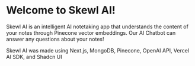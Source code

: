 # Welcome to Skewl AI!

Skewl AI is an intelligent AI notetaking app that understands the content of your notes through Pinecone vector embeddings. Our AI Chatbot can answer any questions about your notes!

Skewl AI was made using Next.js, MongoDB, Pinecone, OpenAI API, Vercel AI SDK, and Shadcn UI
